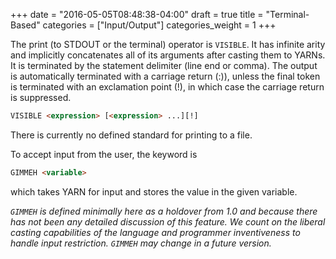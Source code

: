 +++
date = "2016-05-05T08:48:38-04:00"
draft = true
title = "Terminal-Based"
categories = ["Input/Output"]
categories_weight = 1
+++

The print (to STDOUT or the terminal) operator is `VISIBLE`. It has infinite arity and implicitly concatenates all of its arguments after casting them to YARNs. It is terminated by the statement delimiter (line end or comma). The output is automatically terminated with a carriage return (:)), unless the final token is terminated with an exclamation point (!), in which case the carriage return is suppressed.

``` html
VISIBLE <expression> [<expression> ...][!]
```

There is currently no defined standard for printing to a file.

To accept input from the user, the keyword is

``` html
GIMMEH <variable>
```

which takes YARN for input and stores the value in the given variable.

_`GIMMEH` is defined minimally here as a holdover from 1.0 and because there has not been any detailed discussion of this feature. We count on the liberal casting capabilities of the language and programmer inventiveness to handle input restriction. `GIMMEH` may change in a future version._